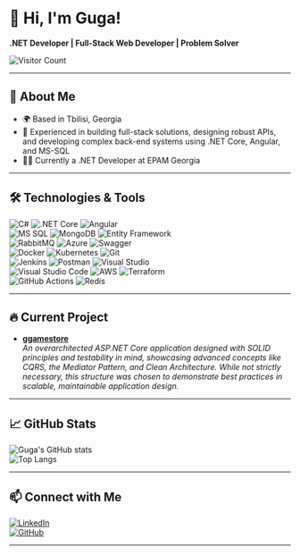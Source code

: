# 👋 Hi, I'm Guga!

**.NET Developer | Full-Stack Web Developer | Problem Solver**

![Visitor Count](https://komarev.com/ghpvc/?username=errkedukke&color=blue)

---

## 🚀 About Me

- 🌍 Based in Tbilisi, Georgia
- 💼 Experienced in building full-stack solutions, designing robust APIs, and developing complex back-end systems using .NET Core, Angular, and MS-SQL
- 👨‍💻 Currently a .NET Developer at EPAM Georgia

---

## 🛠️ Technologies & Tools

![C#](https://img.shields.io/badge/-CSharp-05122A?style=flat&logo=csharp) ![.NET Core](https://img.shields.io/badge/-.NET_Core-05122A?style=flat&logo=dotnet) ![Angular](https://img.shields.io/badge/-Angular-05122A?style=flat&logo=angular)  
![MS SQL](https://img.shields.io/badge/-MS_SQL_Server-05122A?style=flat&logo=microsoftsqlserver) ![MongoDB](https://img.shields.io/badge/-MongoDB-05122A?style=flat&logo=mongodb) ![Entity Framework](https://img.shields.io/badge/-Entity_Framework_Core-05122A?style=flat&logo=dotnet)  
![RabbitMQ](https://img.shields.io/badge/-RabbitMQ-05122A?style=flat&logo=rabbitmq) ![Azure](https://img.shields.io/badge/-Azure-05122A?style=flat&logo=microsoftazure) ![Swagger](https://img.shields.io/badge/-Swagger-05122A?style=flat&logo=swagger)  
![Docker](https://img.shields.io/badge/-Docker-05122A?style=flat&logo=docker) ![Kubernetes](https://img.shields.io/badge/-Kubernetes-05122A?style=flat&logo=kubernetes) ![Git](https://img.shields.io/badge/-Git-F05032?style=flat&logo=git&logoColor=white)  
![Jenkins](https://img.shields.io/badge/-Jenkins-D24939?style=flat&logo=jenkins&logoColor=white) ![Postman](https://img.shields.io/badge/-Postman-FF6C37?style=flat&logo=postman&logoColor=white) ![Visual Studio](https://img.shields.io/badge/-Visual_Studio-5C2D91?style=flat&logo=visualstudio&logoColor=white)  
![Visual Studio Code](https://img.shields.io/badge/-VS_Code-007ACC?style=flat&logo=visualstudiocode&logoColor=white) ![AWS](https://img.shields.io/badge/-AWS-232F3E?style=flat&logo=amazonaws&logoColor=white) ![Terraform](https://img.shields.io/badge/-Terraform-7F5AB6?style=flat&logo=terraform&logoColor=white)  
![GitHub Actions](https://img.shields.io/badge/-GitHub_Actions-2088FF?style=flat&logo=github-actions&logoColor=white) ![Redis](https://img.shields.io/badge/-Redis-DC382D?style=flat&logo=redis&logoColor=white)

---

## 🔥 Current Project

- **[ggamestore](https://github.com/errkedukke/ggamestore)**  
  _An overarchitected ASP.NET Core application designed with SOLID principles and testability in mind, showcasing advanced concepts like CQRS, the Mediator Pattern, and Clean Architecture. While not strictly necessary, this structure was chosen to demonstrate best practices in scalable, maintainable application design._

---

## 📈 GitHub Stats

![Guga's GitHub stats](https://github-readme-stats.vercel.app/api?username=errkedukke&show_icons=true&count_private=true&theme=radical)  
![Top Langs](https://github-readme-stats.vercel.app/api/top-langs/?username=errkedukke&layout=compact&theme=radical)

---

## 📫 Connect with Me

[![LinkedIn](https://img.shields.io/badge/LinkedIn-0077B5?style=flat&logo=linkedin&logoColor=white)](https://www.linkedin.com/in/rukhadzeg/)  
[![GitHub](https://img.shields.io/badge/GitHub-100000?style=flat&logo=github&logoColor=white)](https://github.com/errkedukke)

---
